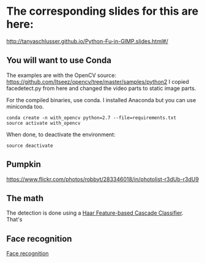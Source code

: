 # The corresponding slides for this are here:
http://tanyaschlusser.github.io/Python-Fu-in-GIMP.slides.html#/

## You will want to use Conda

The examples are with the OpenCV source:
https://github.com/Itseez/opencv/tree/master/samples/python2
I copied facedetect.py from here and
changed the video parts to static image parts.

For the compiled binaries, use conda.
I installed Anaconda but you can use miniconda too.

```
conda create -n with_opencv python=2.7 --file=requirements.txt
source activate with_opencv
```


When done, to deactivate the environment:
```
source deactivate
```

## Pumpkin
https://www.flickr.com/photos/robbyt/283346018/in/photolist-r3dUb-r3dU9

## The math

The detection is done using a [Haar Feature-based Cascade Classifier][haar].
That's



## Face recognition
[Face recognition][facerec]

[haar]: http://docs.opencv.org/modules/objdetect/doc/cascade_classification.html#cascade-classification
[facerec]: http://docs.opencv.org/modules/contrib/doc/facerec
